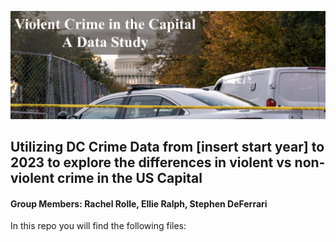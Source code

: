 ![Cover photo of police car and US capital](https://github.com/rchlrolle/big_data_project/blob/main/images/cover_photo.png)
## Utilizing DC Crime Data from [insert start year] to 2023 to explore the differences in violent vs non-violent crime in the US Capital
#### Group Members: Rachel Rolle, Ellie Ralph, Stephen DeFerrari

In this repo you will find the following files:
